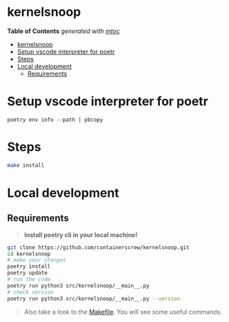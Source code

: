 # kernelsnoop

<!-- START OF TOC !DO NOT EDIT THIS CONTENT MANUALLY-->
**Table of Contents**  *generated with [mtoc](https://github.com/containerscrew/mtoc)*
- [kernelsnoop](#kernelsnoop)
- [Setup vscode interpreter for poetr](#setup-vscode-interpreter-for-poetr)
- [Steps](#steps)
- [Local development](#local-development)
  - [Requirements](#requirements)
<!-- END OF TOC -->
# Setup vscode interpreter for poetr

```shell
poetry env info --path | pbcopy
```

# Steps

```bash
make install
```

# Local development

## Requirements

> **Install poetry cli in your local machine!**

```bash
git clone https://github.com/containerscrew/kernelsnoop.git
cd kernelsnoop
# make your changes
poetry install
poetry update
# run the code
poetry run python3 src/kernelsnoop/__main__.py
# check version
poetry run python3 src/kernelsnoop/__main__.py --version
```

> Also take a look to the [Makefile](./Makefile). You will see some useful commands.
